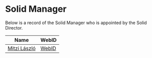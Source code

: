 # Solid Manager

Below is a record of the Solid Manager who is appointed by the Solid Director.

| Name      | WebID      |
| --------- | ---------- |
| [Mitzi László](https://github.com/Mitzi-Laszlo) | [WebID](https://mitzilaszlo.solid.community/profile/card#me) |
